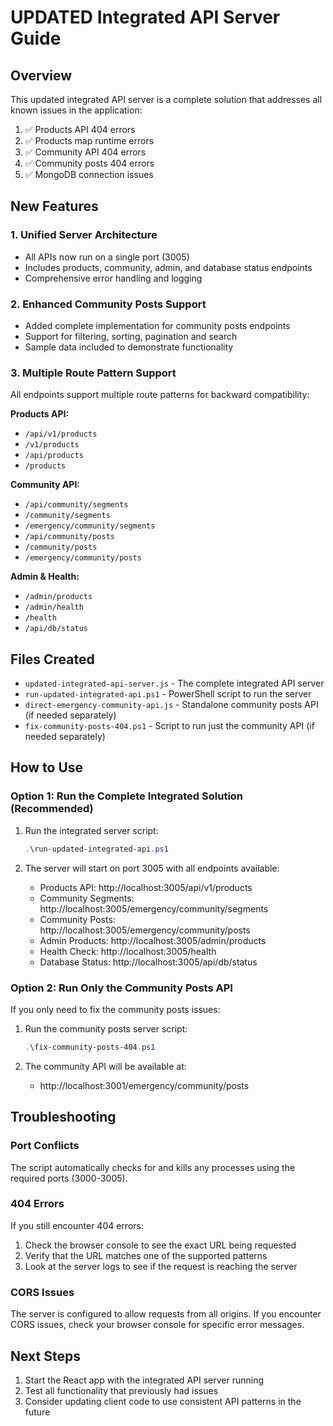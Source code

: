 # UPDATED Integrated API Server Guide

## Overview
This updated integrated API server is a complete solution that addresses all known issues in the application:

1. ✅ Products API 404 errors 
2. ✅ Products map runtime errors
3. ✅ Community API 404 errors
4. ✅ Community posts 404 errors 
5. ✅ MongoDB connection issues

## New Features

### 1. Unified Server Architecture
- All APIs now run on a single port (3005)
- Includes products, community, admin, and database status endpoints
- Comprehensive error handling and logging

### 2. Enhanced Community Posts Support
- Added complete implementation for community posts endpoints
- Support for filtering, sorting, pagination and search
- Sample data included to demonstrate functionality

### 3. Multiple Route Pattern Support
All endpoints support multiple route patterns for backward compatibility:

**Products API:**
- `/api/v1/products`
- `/v1/products`
- `/api/products`
- `/products`

**Community API:**
- `/api/community/segments`
- `/community/segments`
- `/emergency/community/segments`
- `/api/community/posts`
- `/community/posts`
- `/emergency/community/posts`

**Admin & Health:**
- `/admin/products`
- `/admin/health`
- `/health`
- `/api/db/status`

## Files Created
- `updated-integrated-api-server.js` - The complete integrated API server
- `run-updated-integrated-api.ps1` - PowerShell script to run the server
- `direct-emergency-community-api.js` - Standalone community posts API (if needed separately)
- `fix-community-posts-404.ps1` - Script to run just the community API (if needed separately)

## How to Use

### Option 1: Run the Complete Integrated Solution (Recommended)

1. Run the integrated server script:
   ```powershell
   .\run-updated-integrated-api.ps1
   ```

2. The server will start on port 3005 with all endpoints available:
   - Products API: http://localhost:3005/api/v1/products
   - Community Segments: http://localhost:3005/emergency/community/segments
   - Community Posts: http://localhost:3005/emergency/community/posts
   - Admin Products: http://localhost:3005/admin/products
   - Health Check: http://localhost:3005/health
   - Database Status: http://localhost:3005/api/db/status

### Option 2: Run Only the Community Posts API

If you only need to fix the community posts issues:

1. Run the community posts server script:
   ```powershell
   .\fix-community-posts-404.ps1
   ```

2. The community API will be available at:
   - http://localhost:3001/emergency/community/posts

## Troubleshooting

### Port Conflicts
The script automatically checks for and kills any processes using the required ports (3000-3005).

### 404 Errors
If you still encounter 404 errors:
1. Check the browser console to see the exact URL being requested
2. Verify that the URL matches one of the supported patterns
3. Look at the server logs to see if the request is reaching the server

### CORS Issues
The server is configured to allow requests from all origins. If you encounter CORS issues, check your browser console for specific error messages.

## Next Steps

1. Start the React app with the integrated API server running
2. Test all functionality that previously had issues
3. Consider updating client code to use consistent API patterns in the future
